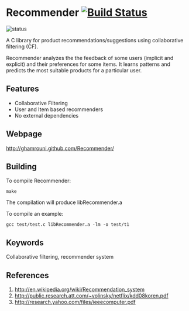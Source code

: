 Recommender [![Build Status](https://secure.travis-ci.org/GHamrouni/Recommender.png)](http://travis-ci.org/GHamrouni/Recommender)
=======================

![status](http://stillmaintained.com/GHamrouni/Recommender.png)

A C library for product recommendations/suggestions using collaborative filtering (CF).

Recommender analyzes the the feedback of some users (implicit and explicit) and their 
preferences for some items. It learns patterns and predicts the most suitable products 
for a particular user.

Features
--------
 * Collaborative Filtering
 * User and Item based recommenders
 * No external dependencies 

Webpage
--------
http://ghamrouni.github.com/Recommender/

Building
--------
To compile Recommender:

    make

The compilation will produce libRecommender.a

To compile an example:

    gcc test/test.c libRecommender.a -lm -o test/t1


Keywords
--------
Collaborative filtering, recommender system

References
--------
1. http://en.wikipedia.org/wiki/Recommendation_system
1. http://public.research.att.com/~volinsky/netflix/kdd08koren.pdf
1. http://research.yahoo.com/files/ieeecomputer.pdf





